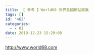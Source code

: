 ```yaml
---
title: 【 參考 】World68 世界各國網站收集
tags: []
id: '462'
categories:
  - - UI
date: 2019-12-23 15:29:08
---
```


http://www.world68.com
